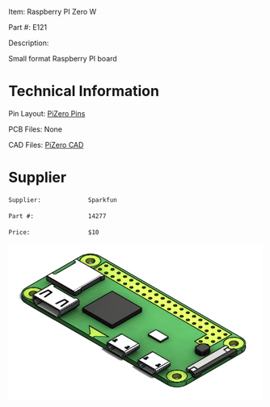 

Item:         Raspberry PI Zero W

Part #:			E121

Description:  

Small format Raspberry PI board

# Technical Information

Pin Layout:          [PiZero Pins](https://cdn.sparkfun.com/assets/learn_tutorials/6/7/6/PiZero_1.pdf)

PCB Files:   None

CAD Files:           [PiZero CAD](https://github.com/lciscon/IPL-Microlab/tree/main/Components/Elec/CAD/E121%20-%20raspberry-pi-zero-w)

# Supplier

    Supplier:             Sparkfun

    Part #:               14277          

    Price:                $10


![image](CAD/E121%20-%20raspberry-pi-zero-w/image.PNG)
